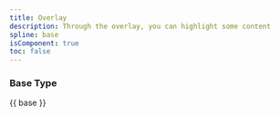 ```yaml
---
title: Overlay
description: Through the overlay, you can highlight some content
spline: base
isComponent: true
toc: false
---
```


### Base Type

{{ base }}

